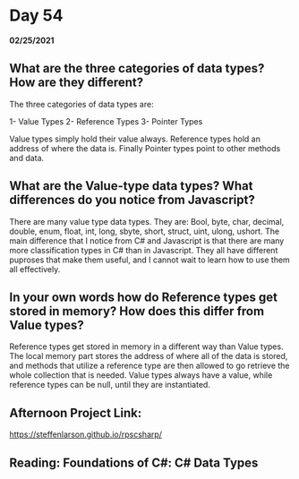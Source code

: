 # Day 54
__02/25/2021__

## What are the three categories of data types? How are they different?

The three categories of data types are:

1- Value Types
2- Reference Types
3- Pointer Types

Value types simply hold their value always. Reference types hold an address of where the data is. Finally Pointer types point to other methods and data.


## What are the Value-type data types? What differences do you notice from Javascript?

There are many value type data types. They are:
Bool, byte, char, decimal, double, enum, float, int, long, sbyte, short, struct, uint, ulong, ushort.
The main difference that I notice from C# and Javascript is that there are many more classification types in C# than in Javascript. They all have different puproses that make them useful, and I cannot wait to learn how to use them all effectively.


## In your own words how do Reference types get stored in memory? How does this differ from Value types?  

Reference types get stored in memory in a different way than Value types. The local memory part stores the address of where all of the data is stored, and methods that utilize a reference type are then allowed to go retrieve the whole collection that is needed. Value types always have a value, while reference types can be null, until they are instantiated.


## Afternoon Project Link:

https://steffenlarson.github.io/rpscsharp/


## Reading: Foundations of C#: C# Data Types